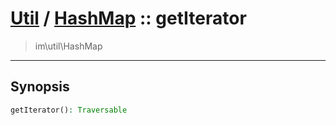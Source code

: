 # [Util](Util.md) / [HashMap](Util-HashMap.md) :: getIterator
 > im\util\HashMap
____

## Synopsis
```php
getIterator(): Traversable
```
